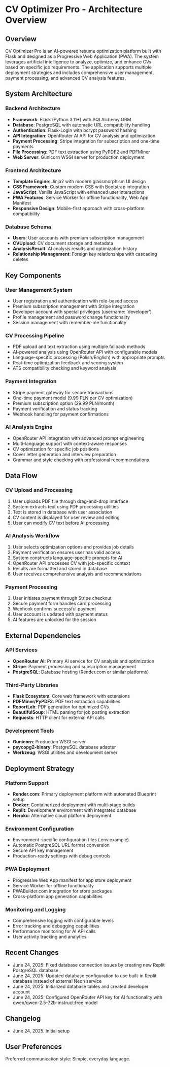 # CV Optimizer Pro - Architecture Overview

## Overview

CV Optimizer Pro is an AI-powered resume optimization platform built with Flask and designed as a Progressive Web Application (PWA). The system leverages artificial intelligence to analyze, optimize, and enhance CVs based on specific job requirements. The application supports multiple deployment strategies and includes comprehensive user management, payment processing, and advanced CV analysis features.

## System Architecture

### Backend Architecture
- **Framework**: Flask (Python 3.11+) with SQLAlchemy ORM
- **Database**: PostgreSQL with automatic URL compatibility handling
- **Authentication**: Flask-Login with bcrypt password hashing
- **API Integration**: OpenRouter AI API for CV analysis and optimization
- **Payment Processing**: Stripe integration for subscription and one-time payments
- **File Processing**: PDF text extraction using PyPDF2 and PDFMiner
- **Web Server**: Gunicorn WSGI server for production deployment

### Frontend Architecture
- **Template Engine**: Jinja2 with modern glassmorphism UI design
- **CSS Framework**: Custom modern CSS with Bootstrap integration
- **JavaScript**: Vanilla JavaScript with enhanced user interactions
- **PWA Features**: Service Worker for offline functionality, Web App Manifest
- **Responsive Design**: Mobile-first approach with cross-platform compatibility

### Database Schema
- **Users**: User accounts with premium subscription management
- **CVUpload**: CV document storage and metadata
- **AnalysisResult**: AI analysis results and optimization history
- **Relationship Management**: Foreign key relationships with cascading deletes

## Key Components

### User Management System
- User registration and authentication with role-based access
- Premium subscription management with Stripe integration
- Developer account with special privileges (username: 'developer')
- Profile management and password change functionality
- Session management with remember-me functionality

### CV Processing Pipeline
- PDF upload and text extraction using multiple fallback methods
- AI-powered analysis using OpenRouter API with configurable models
- Language-specific processing (Polish/English) with appropriate prompts
- Real-time optimization feedback and scoring system
- ATS compatibility checking and keyword analysis

### Payment Integration
- Stripe payment gateway for secure transactions
- One-time payment model (9.99 PLN per CV optimization)
- Premium subscription option (29.99 PLN/month)
- Payment verification and status tracking
- Webhook handling for payment confirmations

### AI Analysis Engine
- OpenRouter API integration with advanced prompt engineering
- Multi-language support with context-aware responses
- CV optimization for specific job positions
- Cover letter generation and interview preparation
- Grammar and style checking with professional recommendations

## Data Flow

### CV Upload and Processing
1. User uploads PDF file through drag-and-drop interface
2. System extracts text using PDF processing utilities
3. Text is stored in database with user association
4. CV content is displayed for user review and editing
5. User can modify CV text before AI processing

### AI Analysis Workflow
1. User selects optimization options and provides job details
2. Payment verification ensures user has valid access
3. System constructs language-specific prompts for AI
4. OpenRouter API processes CV with job-specific context
5. Results are formatted and stored in database
6. User receives comprehensive analysis and recommendations

### Payment Processing
1. User initiates payment through Stripe checkout
2. Secure payment form handles card processing
3. Webhook confirms successful payment
4. User account is updated with payment status
5. AI features are unlocked for the session

## External Dependencies

### API Services
- **OpenRouter AI**: Primary AI service for CV analysis and optimization
- **Stripe**: Payment processing and subscription management
- **PostgreSQL**: Database hosting (Render.com or similar platforms)

### Third-Party Libraries
- **Flask Ecosystem**: Core web framework with extensions
- **PDFMiner/PyPDF2**: PDF text extraction capabilities
- **ReportLab**: PDF generation for optimized CVs
- **BeautifulSoup**: HTML parsing for job posting extraction
- **Requests**: HTTP client for external API calls

### Development Tools
- **Gunicorn**: Production WSGI server
- **psycopg2-binary**: PostgreSQL database adapter
- **Werkzeug**: WSGI utilities and development server

## Deployment Strategy

### Platform Support
- **Render.com**: Primary deployment platform with automated Blueprint setup
- **Docker**: Containerized deployment with multi-stage builds
- **Replit**: Development environment with integrated database
- **Heroku**: Alternative cloud platform deployment

### Environment Configuration
- Environment-specific configuration files (.env.example)
- Automatic PostgreSQL URL format conversion
- Secure API key management
- Production-ready settings with debug controls

### PWA Deployment
- Progressive Web App manifest for app store deployment
- Service Worker for offline functionality
- PWABuilder.com integration for store packages
- Cross-platform app generation capabilities

### Monitoring and Logging
- Comprehensive logging with configurable levels
- Error tracking and debugging capabilities
- Performance monitoring for AI API calls
- User activity tracking and analytics

## Recent Changes
- June 24, 2025: Fixed database connection issues by creating new Replit PostgreSQL database
- June 24, 2025: Updated database configuration to use built-in Replit database instead of external Neon service
- June 24, 2025: Initialized database tables and created developer account
- June 24, 2025: Configured OpenRouter API key for AI functionality with qwen/qwen-2.5-72b-instruct:free model

## Changelog
- June 24, 2025. Initial setup

## User Preferences

Preferred communication style: Simple, everyday language.
